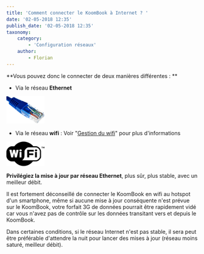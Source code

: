 ```yaml
---
title: 'Comment connecter le KoomBook à Internet ? '
date: '02-05-2018 12:35'
publish_date: '02-05-2018 12:35'
taxonomy:
    category:
        - 'Configuration réseaux'
    author:
        - Florian
---
```



**Vous pouvez donc le connecter de deux manières différentes : **

* Via le réseau **Ethernet**

![](ethernet.png)
* Via le réseau **wifi** : Voir "[Gestion du wifi](https://bsf.gitbooks.io/manuel-ideascube/content/fr/gestion_du_wifi.html)" pour plus d'informations 

![](signewifi.png)

**Privilégiez la mise à jour par réseau Ethernet**, plus sûr, plus stable, avec un meilleur débit.

Il est fortement déconseillé de connecter le KoomBook en wifi au hotspot d'un smartphone, même si aucune mise à jour conséquente n'est prévue sur le KoomBook, votre forfait 3G de données pourrait être rapidement vidé car vous n'avez pas de contrôle sur les données transitant vers et depuis le KoomBook.

Dans certaines conditions, si le réseau Internet n'est pas stable, il sera peut être préférable d'attendre la nuit pour lancer des mises à jour (réseau moins saturé, meilleur débit).
